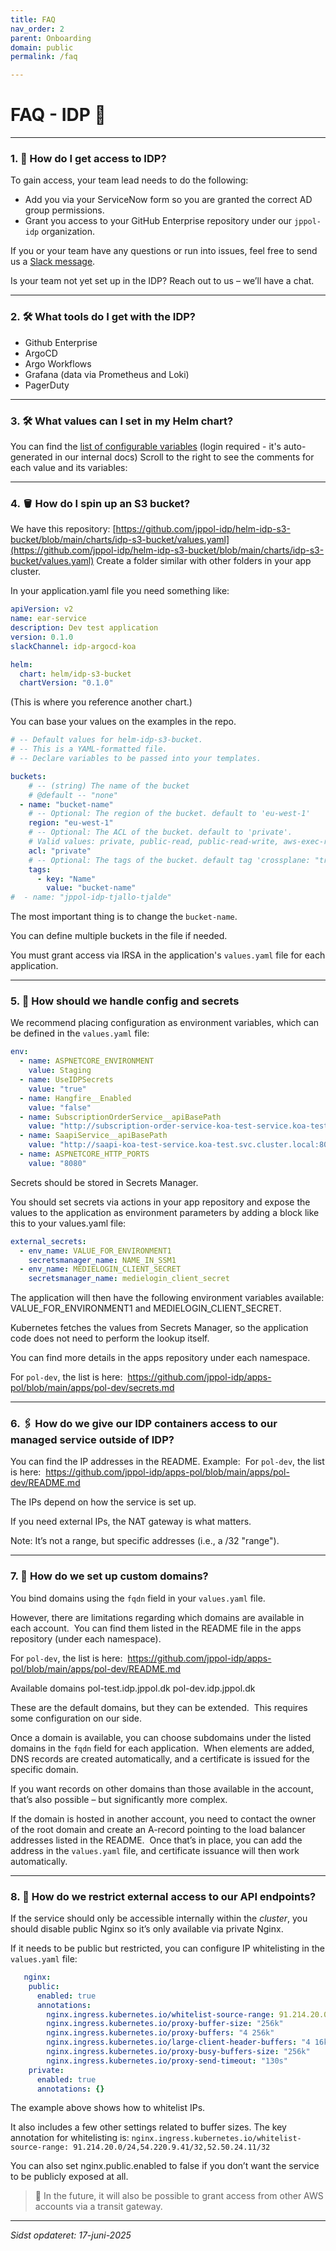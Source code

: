 ```yaml
---
title: FAQ
nav_order: 2 
parent: Onboarding
domain: public
permalink: /faq

---
```


# FAQ - IDP 🚀

---



### 1. 🔑 How do I get access to IDP?
To gain access, your team lead needs to do the following:  
- Add you via your ServiceNow form so you are granted the correct AD group permissions.  
- Grant you access to your GitHub Enterprise repository under our `jppol-idp` organization.

If you or your team have any questions or run into issues, feel free to send us a [Slack message](https://ekstrabladet.slack.com/archives/C07TZPBHFUL). 

Is your team not yet set up in the IDP? Reach out to us – we’ll have a chat.

---

### 2. 🛠️ What tools do I get with the IDP?
- Github Enterprise
- ArgoCD
- Argo Workflows
- Grafana (data via Prometheus and Loki)
- PagerDuty

---
### 3. 🛠️ What values can I set in my Helm chart?

You can find the [list of configurable variables](https://github.com/jppol-idp/helm-idp-advanced/blob/main/README.md) (login required - it's auto-generated in our internal docs) 
Scroll to the right to see the comments for each value and its variables:

---
### 4. 🪣 How do I spin up an S3 bucket?
We have this repository: [https://github.com/jppol-idp/helm-idp-s3-bucket/blob/main/charts/idp-s3-bucket/values.yaml](https://github.com/jppol-idp/helm-idp-s3-bucket/blob/main/charts/idp-s3-bucket/values.yaml)
Create a folder similar with other folders in your app cluster.

In your application.yaml file you need something like:

```yaml
apiVersion: v2
name: ear-service
description: Dev test application
version: 0.1.0
slackChannel: idp-argocd-koa

helm:
  chart: helm/idp-s3-bucket
  chartVersion: "0.1.0"
```
(This is where you reference another chart.)

You can base your values on the examples in the repo.  


```yaml
# -- Default values for helm-idp-s3-bucket.
# -- This is a YAML-formatted file.
# -- Declare variables to be passed into your templates.

buckets:
    # -- (string) The name of the bucket
    # @default -- "none"
  - name: "bucket-name"
    # -- Optional: The region of the bucket. default to 'eu-west-1'
    region: "eu-west-1"
    # -- Optional: The ACL of the bucket. default to 'private'.
    # Valid values: private, public-read, public-read-write, aws-exec-read, authenticated-read, bucket-owner-read, bucket-owner-full-control, log-delivery-write
    acl: "private"
    # -- Optional: The tags of the bucket. default tag 'crossplane: "true"' will always be set.
    tags:
      - key: "Name"
        value: "bucket-name"
#  - name: "jppol-idp-tjallo-tjalde"
```

The most important thing is to change the `bucket-name`.

You can define multiple buckets in the file if needed.

You must grant access via IRSA in the application's `values.yaml` file for each application.


---

### 5. 🤫 How should we handle config and secrets

We recommend placing configuration as environment variables, which can be defined in the `values.yaml` file:

```yaml
env:
  - name: ASPNETCORE_ENVIRONMENT
    value: Staging
  - name: UseIDPSecrets
    value: "true"
  - name: Hangfire__Enabled
    value: "false"
  - name: SubscriptionOrderService__apiBasePath
    value: "http://subscription-order-service-koa-test-service.koa-test.svc.cluster.local:8080"
  - name: SaapiService__apiBasePath
    value: "http://saapi-koa-test-service.koa-test.svc.cluster.local:8080/"
  - name: ASPNETCORE_HTTP_PORTS
    value: "8080"
```

Secrets should be stored in Secrets Manager.

You should set secrets via actions in your app repository and expose the values to the application as environment parameters by adding a block like this to your values.yaml file:

```yaml
external_secrets:
  - env_name: VALUE_FOR_ENVIRONMENT1
    secretsmanager_name: NAME_IN_SSM1
  - env_name: MEDIELOGIN_CLIENT_SECRET
    secretsmanager_name: medielogin_client_secret
```

The application will then have the following environment variables available: VALUE_FOR_ENVIRONMENT1 and MEDIELOGIN_CLIENT_SECRET.

Kubernetes fetches the values from Secrets Manager, so the application code does not need to perform the lookup itself.

You can find more details in the apps repository under each namespace. 

For `pol-dev`, the list is here:  
https://github.com/jppol-idp/apps-pol/blob/main/apps/pol-dev/secrets.md

---

### 6. 🖇️ How do we give our IDP containers access to our managed service outside of IDP?

You can find the IP addresses in the README. Example:  
For `pol-dev`, the list is here:  
https://github.com/jppol-idp/apps-pol/blob/main/apps/pol-dev/README.md

The IPs depend on how the service is set up.

If you need external IPs, the NAT gateway is what matters.

Note: It’s not a range, but specific addresses (i.e., a /32 "range").

---

### 7. 🧁 How do we set up custom domains?

You bind domains using the `fqdn` field in your `values.yaml` file.

However, there are limitations regarding which domains are available in each account.  
You can find them listed in the README file in the apps repository (under each namespace).

For `pol-dev`, the list is here:  
https://github.com/jppol-idp/apps-pol/blob/main/apps/pol-dev/README.md

Available domains
pol-test.idp.jppol.dk
pol-dev.idp.jppol.dk

These are the default domains, but they can be extended.  
This requires some configuration on our side.

Once a domain is available, you can choose subdomains under the listed domains in the `fqdn` field for each application.  
When elements are added, DNS records are created automatically, and a certificate is issued for the specific domain.

If you want records on other domains than those available in the account, that’s also possible – but significantly more complex.

If the domain is hosted in another account, you need to contact the owner of the root domain and create an A-record pointing to the load balancer addresses listed in the README.  
Once that’s in place, you can add the address in the `values.yaml` file, and certificate issuance will then work automatically.


---

### 8. 🔐 How do we restrict external access to our API endpoints?

If the service should only be accessible internally within the _cluster_, you should disable public Nginx so it’s only available via private Nginx.

If it needs to be public but restricted, you can configure IP whitelisting in the `values.yaml` file:

```yaml
   nginx:
    public:
      enabled: true
      annotations:
        nginx.ingress.kubernetes.io/whitelist-source-range: 91.214.20.0/24,54.220.9.41/32,52.50.24.11/32
        nginx.ingress.kubernetes.io/proxy-buffer-size: "256k"
        nginx.ingress.kubernetes.io/proxy-buffers: "4 256k"
        nginx.ingress.kubernetes.io/large-client-header-buffers: "4 16k"
        nginx.ingress.kubernetes.io/proxy-busy-buffers-size: "256k"
        nginx.ingress.kubernetes.io/proxy-send-timeout: "130s"
    private:
      enabled: true
      annotations: {} 
```
The example above shows how to whitelist IPs.

It also includes a few other settings related to buffer sizes.
The key annotation for whitelisting is:
`nginx.ingress.kubernetes.io/whitelist-source-range: 91.214.20.0/24,54.220.9.41/32,52.50.24.11/32`

You can also set nginx.public.enabled to false if you don’t want the service to be publicly exposed at all.

> 🚨 In the future, it will also be possible to grant access from other AWS accounts via a transit gateway.

---

*Sidst opdateret: 17-juni-2025*
